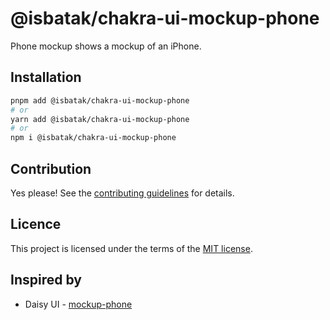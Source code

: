 # @isbatak/chakra-ui-mockup-phone

Phone mockup shows a mockup of an iPhone.

## Installation

```sh
pnpm add @isbatak/chakra-ui-mockup-phone
# or
yarn add @isbatak/chakra-ui-mockup-phone
# or
npm i @isbatak/chakra-ui-mockup-phone
```

## Contribution

Yes please! See the
[contributing guidelines](https://github.com/isbatak/chakra-ui-extras/blob/master/CONTRIBUTING.md)
for details.

## Licence

This project is licensed under the terms of the
[MIT license](https://github.com/isbatak/chakra-ui-extras/blob/master/LICENSE).

## Inspired by

- Daisy UI - [mockup-phone](https://daisyui.com/components/mockup-phone/)

